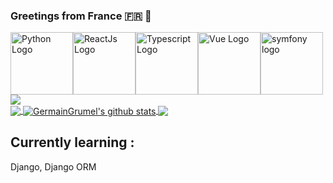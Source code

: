 
### Greetings from France 🇫🇷 👋

<div style="display:flex;">
<img src="https://upload.wikimedia.org/wikipedia/commons/thumb/c/c3/Python-logo-notext.svg/2048px-Python-logo-notext.svg.png" alt="Python Logo" height="100"/>
<img src="https://upload.wikimedia.org/wikipedia/commons/thumb/a/a7/React-icon.svg/2300px-React-icon.svg.png" alt="ReactJs Logo" height="100"/>
  <img src="https://upload.wikimedia.org/wikipedia/commons/thumb/4/4c/Typescript_logo_2020.svg/1024px-Typescript_logo_2020.svg.png" alt="Typescript Logo" height="100"/>
<img src="https://upload.wikimedia.org/wikipedia/commons/thumb/9/95/Vue.js_Logo_2.svg/2367px-Vue.js_Logo_2.svg.png" alt="Vue Logo" height="100"/>
<img src="https://github.com/symfony.png" alt="symfony logo" height="100"/>
</div>



<img src="http://views.whatilearened.today/views/github/GermainGrumel/views.svg"/>

<br/>
<a href="https://github.com/GermainGrumel">
  <img align="center" src="https://github-readme-stats.vercel.app/api/top-langs/?username=GermainGrumel&theme=light&hide=java,dart,html,css" />
</a>
<a href="https://github.com/GermainGrumel">
 <img align="center" src="https://github-readme-stats.vercel.app/api?username=GermainGrumel&show_icons=true&theme=light&line_height=27" alt="GermainGrumel's github stats"/>
</a>
<a href="https://github.com/GermainGrumel/Slack-Music-Bot">
  <img align="center" src="https://github-readme-stats.vercel.app/api/pin/?username=GermainGrumel&repo=Slack-Music-Bot&theme=light" />

</a>
  <h2>Currently learning :</h2>
  <p>Django, Django ORM</p>
